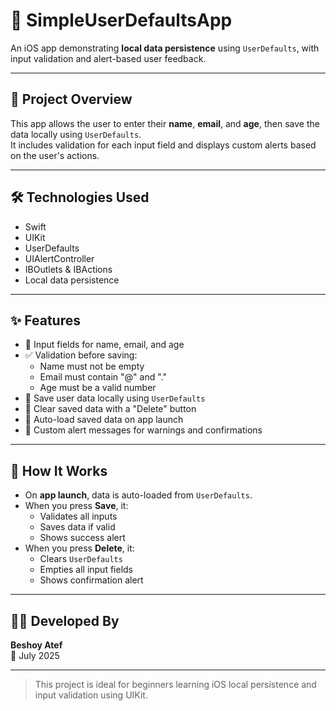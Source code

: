 # 💾 SimpleUserDefaultsApp

An iOS app demonstrating **local data persistence** using `UserDefaults`, with input validation and alert-based user feedback.

---

## 📱 Project Overview

This app allows the user to enter their **name**, **email**, and **age**, then save the data locally using `UserDefaults`.  
It includes validation for each input field and displays custom alerts based on the user's actions.

---

## 🛠️ Technologies Used

- Swift  
- UIKit  
- UserDefaults  
- UIAlertController  
- IBOutlets & IBActions  
- Local data persistence

---

## ✨ Features

- 📝 Input fields for name, email, and age
- ✅ Validation before saving:
  - Name must not be empty
  - Email must contain "@" and "."
  - Age must be a valid number
- 💾 Save user data locally using `UserDefaults`
- 🧹 Clear saved data with a "Delete" button
- 🔁 Auto-load saved data on app launch
- 🔔 Custom alert messages for warnings and confirmations

---

## 🚀 How It Works

- On **app launch**, data is auto-loaded from `UserDefaults`.
- When you press **Save**, it:
  - Validates all inputs
  - Saves data if valid
  - Shows success alert
- When you press **Delete**, it:
  - Clears `UserDefaults`
  - Empties all input fields
  - Shows confirmation alert

---

## 👨‍💻 Developed By

**Beshoy Atef**  
📆 July 2025

---

> This project is ideal for beginners learning iOS local persistence and input validation using UIKit.


